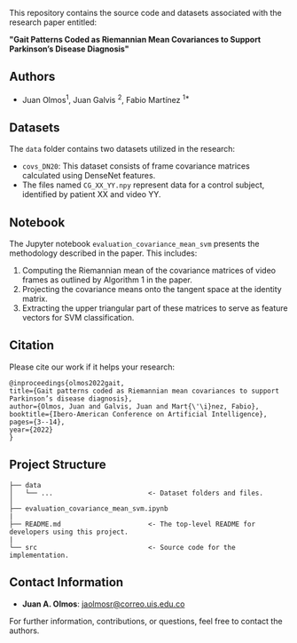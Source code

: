 This repository contains the source code and datasets associated with the research paper entitled:

**"Gait Patterns Coded as Riemannian Mean Covariances to Support Parkinson’s Disease Diagnosis"**

## Authors
- Juan Olmos<sup>1</sup>, Juan Galvis <sup>2</sup>, Fabio Martínez <sup>1*</sup>


## Datasets
The `data` folder contains two datasets utilized in the research:
- `covs_DN20`: This dataset consists of frame covariance matrices calculated using DenseNet features.
- The files named `CG_XX_YY.npy` represent data for a control subject, identified by patient XX and video YY.

## Notebook
The Jupyter notebook `evaluation_covariance_mean_svm` presents the methodology described in the paper. This includes:
1. Computing the Riemannian mean of the covariance matrices of video frames as outlined by Algorithm 1 in the paper.
2. Projecting the covariance means onto the tangent space at the identity matrix.
3. Extracting the upper triangular part of these matrices to serve as feature vectors for SVM classification.

## Citation
Please cite our work if it helps your research:

    @inproceedings{olmos2022gait,
    title={Gait patterns coded as Riemannian mean covariances to support Parkinson’s disease diagnosis},
    author={Olmos, Juan and Galvis, Juan and Mart{\'\i}nez, Fabio},
    booktitle={Ibero-American Conference on Artificial Intelligence},
    pages={3--14},
    year={2022}
    }

## Project Structure
    ├── data
    │   └── ...                        <- Dataset folders and files.
    │
    ├── evaluation_covariance_mean_svm.ipynb
    |
    ├── README.md                      <- The top-level README for developers using this project.
    |
    └── src                            <- Source code for the implementation.

## Contact Information
- **Juan A. Olmos**: jaolmosr@correo.uis.edu.co

For further information, contributions, or questions, feel free to contact the authors.
